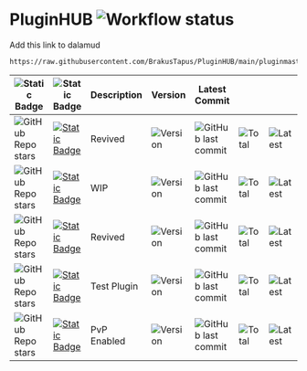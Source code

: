 # PluginHUB ![Workflow status](https://img.shields.io/github/actions/workflow/status/BrakusTapus/PluginHUB/generate_repo.yaml)


Add this link to dalamud

```
https://raw.githubusercontent.com/BrakusTapus/PluginHUB/main/pluginmaster.json
```

| ![Static Badge](https://img.shields.io/badge/%E2%AD%90-brightgreen?style=social&logo=github&labelColor=000000&color=000000) | ![Static Badge](https://img.shields.io/badge/Plugin%20-brightgreen?style=for-the-badge&logo=csharp&logoColor=green&labelColor=000000&color=000000) | Description | Version | Latest Commit | <!-- --> | <!-- --> |
|------|------|-------------|---------|-----------|-----------|-----------|
| ![GitHub Repo stars](https://img.shields.io/github/stars/brakustapus/ActionTimelineEx?label=%E2%AD%90&labelColor=000000&color=000000) | [![Static Badge](https://img.shields.io/badge/ActionTimelineEx-brightgreen?style=for-the-badge&labelColor=000000&color=000000)](https://github.com/BrakusTapus/ActionTimelineEx) | Revived | ![Version](https://img.shields.io/github/v/release/BrakusTapus/ActionTimelineEx?style=for-the-badge) | ![GitHub last commit](https://img.shields.io/github/last-commit/BrakusTapus/ActionTimelineEx.svg?style=for-the-badge) | ![Total](https://img.shields.io/github/downloads/BrakusTapus/ActionTimelineEx/total.svg?style=for-the-badge) | ![Latest](https://img.shields.io/github/downloads/BrakusTapus/ActionTimelineEx/latest/total.svg?style=for-the-badge) |
| ![GitHub Repo stars](https://img.shields.io/github/stars/brakustapus/AetherBox?label=%E2%AD%90&labelColor=000000&color=000000) | [![Static Badge](https://img.shields.io/badge/AetherBox-brightgreen?style=for-the-badge&labelColor=000000&color=000000)](https://github.com/BrakusTapus/AetherBox) | WIP | ![Version](https://img.shields.io/github/v/release/BrakusTapus/AetherBox?style=for-the-badge) | ![GitHub last commit](https://img.shields.io/github/last-commit/BrakusTapus/AetherBox.svg?style=for-the-badge) | ![Total](https://img.shields.io/github/downloads/BrakusTapus/AetherBox/total.svg?style=for-the-badge) | ![Latest](https://img.shields.io/github/downloads/BrakusTapus/AetherBox/latest/total.svg?style=for-the-badge) |
| ![GitHub Repo stars](https://img.shields.io/github/stars/brakustapus/FakeName?label=%E2%AD%90&labelColor=000000&color=000000) | [![Static Badge](https://img.shields.io/badge/FakeName-brightgreen?style=for-the-badge&labelColor=000000&color=000000)](https://github.com/BrakusTapus/FakeName) | Revived | ![Version](https://img.shields.io/github/v/release/BrakusTapus/FakeName?style=for-the-badge) | ![GitHub last commit](https://img.shields.io/github/last-commit/BrakusTapus/FakeName.svg?style=for-the-badge) | ![Total](https://img.shields.io/github/downloads/BrakusTapus/FakeName/total.svg?style=for-the-badge) | ![Latest](https://img.shields.io/github/downloads/BrakusTapus/FakeName/latest/total.svg?style=for-the-badge) |
| ![GitHub Repo stars](https://img.shields.io/github/stars/brakustapus/SamplePlugin?label=%E2%AD%90&labelColor=000000&color=000000) | [![Static Badge](https://img.shields.io/badge/SamplePlugin-brightgreen?style=for-the-badge&labelColor=000000&color=000000)](https://github.com/BrakusTapus/SamplePlugin) | Test Plugin | ![Version](https://img.shields.io/github/v/release/BrakusTapus/SamplePlugin?style=for-the-badge) | ![GitHub last commit](https://img.shields.io/github/last-commit/BrakusTapus/SamplePlugin.svg?style=for-the-badge) | ![Total](https://img.shields.io/github/downloads/BrakusTapus/SamplePlugin/total.svg?style=for-the-badge) | ![Latest](https://img.shields.io/github/downloads/BrakusTapus/SamplePlugin/latest/total.svg?style=for-the-badge) |
| ![GitHub Repo stars](https://img.shields.io/github/stars/brakustapus/BetterTargetingSystemPvP?label=%E2%AD%90&labelColor=000000&color=000000) | [![Static Badge](https://img.shields.io/badge/BetterTargetingSystemPvP-brightgreen?style=for-the-badge&labelColor=000000&color=000000)](https://github.com/BrakusTapus/BetterTargetingSystemPvP) | PvP Enabled | ![Version](https://img.shields.io/github/v/release/BrakusTapus/BetterTargetingSystemPvP?style=for-the-badge) | ![GitHub last commit](https://img.shields.io/github/last-commit/BrakusTapus/BetterTargetingSystemPvP.svg?style=for-the-badge) | ![Total](https://img.shields.io/github/downloads/BrakusTapus/BetterTargetingSystemPvP/total.svg?style=for-the-badge) | ![Latest](https://img.shields.io/github/downloads/BrakusTapus/BetterTargetingSystemPvP/latest/total.svg?style=for-the-badge) |


<!--
### ![GitHub Repo stars](https://img.shields.io/github/stars/brakustapus/SamplePlugin?label=%E2%AD%90&labelColor=000000&color=000000) 
### [![Static Badge](https://img.shields.io/badge/SamplePlugin-brightgreen?style=for-the-badge&labelColor=000000&color=000000)](https://github.com/BrakusTapus/SamplePlugin) 
### | Test Plugin | 
### ![Version](https://img.shields.io/github/v/release/BrakusTapus/SamplePlugin?style=for-the-badge) 
### ![GitHub last commit](https://img.shields.io/github/last-commit/BrakusTapus/SamplePlugin.svg?style=for-the-badge) 
### ![Total](https://img.shields.io/github/downloads/BrakusTapus/SamplePlugin/total.svg?style=for-the-badge) 
### ![Latest](https://img.shields.io/github/downloads/BrakusTapus/SamplePlugin/latest/total.svg?style=for-the-badge)










# Shields
License: Displays the license type of your project.
![License](https://img.shields.io/github/license/BrakusTapus/SamplePlugin.svg)

GitHub Issues: Shows the number of open issues.
![GitHub issues](https://img.shields.io/github/issues-raw/BrakusTapus/SamplePlugin.svg)

GitHub Pull Requests: Displays the number of open pull requests.
![GitHub pull requests](https://img.shields.io/github/issues-pr/BrakusTapus/SamplePlugin.svg)

GitHub Forks: Shows the number of times your SamplePluginsitory has been forked.
![GitHub forks](https://img.shields.io/github/forks/BrakusTapus/SamplePlugin.svg?style=social)

GitHub Last Commit: Displays the date of the last commit.
| ![GitHub last commit](https://img.shields.io/github/last-commit/BrakusTapus/SamplePlugin.svg) |
-->
